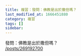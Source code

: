 ```yaml
---
title: 複習：發問：佛教是出於撒但嗎？
last_modified_at: 1666451880
category: 複習
tags: []
sidebar: 
---
```


<p>發問：佛教是出於撒但嗎？<br/>
<a href="/posts/269192700" target="_blank">/posts/269192700</a></p>
<p> </p>
